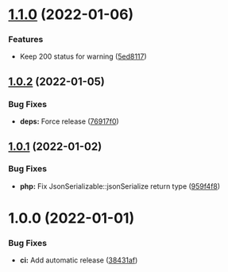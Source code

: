 # [1.1.0](https://github.com/lahaxearnaud/healthcheck-contracts/compare/v1.0.2...v1.1.0) (2022-01-06)


### Features

* Keep 200 status for warning ([5ed8117](https://github.com/lahaxearnaud/healthcheck-contracts/commit/5ed8117ced97ef8b95d788cb959c487cd0fa07d6))

## [1.0.2](https://github.com/lahaxearnaud/healthcheck-contracts/compare/v1.0.1...v1.0.2) (2022-01-05)


### Bug Fixes

* **deps:** Force release ([76917f0](https://github.com/lahaxearnaud/healthcheck-contracts/commit/76917f099b2fa320fbf945946afc6b8a505c4a00))

## [1.0.1](https://github.com/lahaxearnaud/healthcheck-contracts/compare/v1.0.0...v1.0.1) (2022-01-02)


### Bug Fixes

* **php:** Fix JsonSerializable::jsonSerialize return type ([959f4f8](https://github.com/lahaxearnaud/healthcheck-contracts/commit/959f4f84ffe5c682aef22a7f690850b739ee1a58))

# 1.0.0 (2022-01-01)


### Bug Fixes

* **ci:** Add automatic release ([38431af](https://github.com/lahaxearnaud/healthcheck-contracts/commit/38431afde9b599ed4edafa97f85f450fa0230436))
